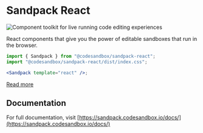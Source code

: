 # Sandpack React

<img src="https://user-images.githubusercontent.com/4838076/143455636-1e118fa2-3c9d-48c0-898e-aa3f44a0ad66.gif" alt="Component toolkit for live running code editing experiences" />

React components that give you the power of editable sandboxes that run in the browser.

```jsx
import { Sandpack } from "@codesandbox/sandpack-react";
import "@codesandbox/sandpack-react/dist/index.css";

<Sandpack template="react" />;
```

[Read more](https://sandpack.codesandbox.io/)

## Documentation

For full documentation, visit [https://sandpack.codesandbox.io/docs/](https://sandpack.codesandbox.io/docs/)
